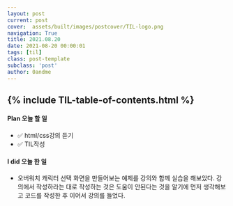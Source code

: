 ```yaml
---
layout: post
current: post
cover:  assets/built/images/postcover/TIL-logo.png
navigation: True
title: 2021.08.20
date: 2021-08-20 00:00:01
tags: [til]
class: post-template
subclass: 'post'
author: 0andme
---
```

{% include TIL-table-of-contents.html %}
---

<!-- excerpt-start -->

#### Plan 오늘 할 일
+ ✅ html/css강의 듣기
+ ✅ TIL작성

#### I did 오늘 한 일
+ 오버워치 캐릭터 선택 화면을 만들어보는 예제를 강의와 함께 실습을 해보았다.
강의에서 작성하라는 대로 작성하는 것은 도움이 안된다는 것을 알기에 먼저 생각해보고 코드를 작성한 후 이어서 강의를 들었다. 
